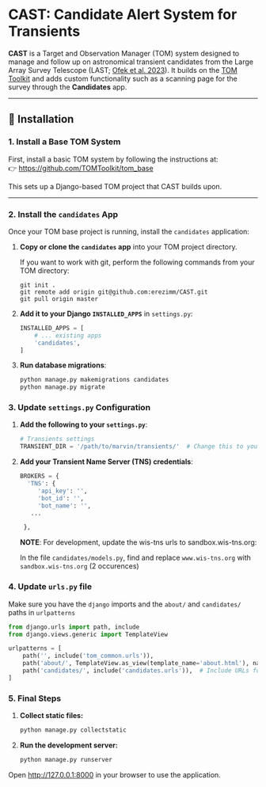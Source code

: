 # CAST: Candidate Alert System for Transients

**CAST** is a Target and Observation Manager (TOM) system designed to manage and follow up on astronomical transient candidates from the Large Array Survey Telescope (LAST; [Ofek et al. 2023]([url](https://ui.adsabs.harvard.edu/abs/2023PASP..135f5001O/abstract))). It builds on the [TOM Toolkit](https://github.com/TOMToolkit/tom_base) and adds custom functionality such as a scanning page for the survey through the **Candidates** app.

---

## 🚀 Installation

### 1. Install a Base TOM System

First, install a basic TOM system by following the instructions at:  
👉 https://github.com/TOMToolkit/tom_base

This sets up a Django-based TOM project that CAST builds upon.

---

### 2. Install the `candidates` App

Once your TOM base project is running, install the `candidates` application:

1. **Copy or clone the `candidates` app** into your TOM project directory.

   If you want to work with git, perform the following commands from your TOM directory:
   ```
   git init .
   git remote add origin git@github.com:erezimm/CAST.git
   git pull origin master 
   ```

3. **Add it to your Django `INSTALLED_APPS`** in `settings.py`:

   ```python
   INSTALLED_APPS = [
       # ... existing apps
       'candidates',
   ]
2. **Run database migrations**:
   ```python
   python manage.py makemigrations candidates
   python manage.py migrate

### 3. Update `settings.py` Configuration

1. **Add the following to your `settings.py`**:
   ```python
   # Transients settings
   TRANSIENT_DIR = '/path/to/marvin/transients/'  # Change this to your actual directory
   ```
2. **Add your Transient Name Server (TNS) credentials**:
   ```python
   BROKERS = {
     'TNS': {
        'api_key': '',
        'bot_id': '',
        'bot_name': '',
      ...

    },
   ```
   **NOTE**: For development, update the wis-tns urls to sandbox.wis-tns.org:
   
   In the file `candidates/models.py`, find and replace `www.wis-tns.org` with `sandbox.wis-tns.org` (2 occurences)

### 4. Update `urls.py` file
Make sure you have the `django` imports and the `about/` and `candidates/` paths in `urlpatterns`
   ```python
   from django.urls import path, include
   from django.views.generic import TemplateView

   urlpatterns = [
       path('', include('tom_common.urls')),
       path('about/', TemplateView.as_view(template_name='about.html'), name='about'),
       path('candidates/', include('candidates.urls')),  # Include URLs for the candidates app
   ]
   ```

### 5. Final Steps

1. **Collect static files:**
   ```python
   python manage.py collectstatic
   
3. **Run the development server:**
   ```python
   python manage.py runserver
   
Open http://127.0.0.1:8000 in your browser to use the application.
